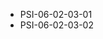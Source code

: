 <!--
    ATTENTION: This file was generated via gradle!
               Do NOT manually edit this file! Any such changes will be overwritten!
-->
* PSI-06-02-03-01
* PSI-06-02-03-02
